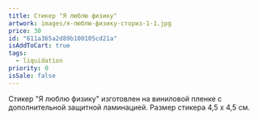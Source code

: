 ```yaml
---
title: Стикер "Я люблю физику"
artwork: images/я-люблю-физику-сториз-1-1.jpg
price: 30
id: "611a365a2d89b100105cd21a"
isAddToCart: true
tags:
  - liquidation
priority: 0
isSale: false
---
```


Стикер "Я люблю физику" изготовлен на виниловой пленке с дополнительной защитной ламинацией. Размер стикера 4,5 х 4,5 см.
